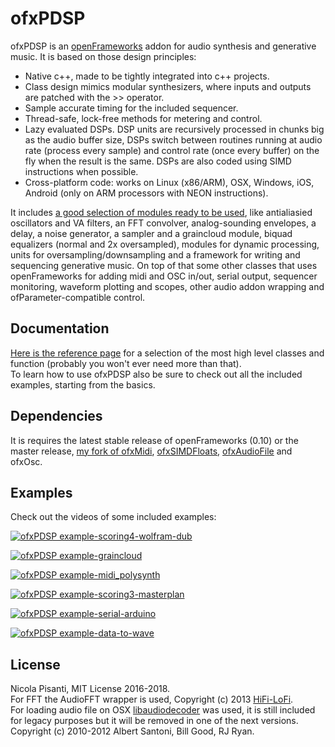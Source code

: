 ofxPDSP
==============
ofxPDSP is an [openFrameworks](https://openframeworks.cc/) addon for audio synthesis and generative music. It is based on those design principles:
- Native c++, made to be tightly integrated into c++ projects.
- Class design mimics modular synthesizers, where inputs and outputs are patched with the >> operator.
- Sample accurate timing for the included sequencer.
- Thread-safe, lock-free methods for metering and control.
- Lazy evaluated DSPs. DSP units are recursively processed in chunks big as the audio buffer size, DSPs switch between routines running at audio rate (process every sample) and control rate (once every buffer) on the fly when the result is the same. DSPs are also coded using SIMD instructions when possible.
- Cross-platform code: works on Linux (x86/ARM), OSX, Windows, iOS, Android (only on ARM processors with NEON instructions).

It includes [a good selection of modules ready to be used](http://npisanti.com/ofxPDSP/md__modules.html), like antialiasied oscillators and VA filters, an FFT convolver, analog-sounding envelopes, a delay, a noise generator, a sampler and a graincloud module, biquad equalizers (normal and 2x oversampled), modules for dynamic processing, units for oversampling/downsampling and a framework for writing and sequencing generative music.
On top of that some other classes that uses openFrameworks for adding midi and OSC in/out, serial output, sequencer monitoring, waveform plotting and scopes, other audio addon wrapping and ofParameter-compatible control.


Documentation
------------
[Here is the reference page](http://npisanti.com/ofxPDSP/md__modules.html) for a selection of the most high level classes and function (probably you won't ever need more than that).   
To learn how to use ofxPDSP also be sure to check out all the included examples, starting from the basics.   

Dependencies
------------
It is requires the latest stable release of openFrameworks (0.10) or the master release, [my fork of ofxMidi](https://github.com/npisanti/ofxMidi), [ofxSIMDFloats](https://github.com/npisanti/ofxSIMDFloats), [ofxAudioFile](https://github.com/npisanti/ofxAudioFile) and ofxOsc.

Examples
------------    
Check out the videos of some included examples:    
    
[![ofxPDSP example-scoring4-wolfram-dub](http://img.youtube.com/vi/0-NXEFEFiE4/0.jpg)](https://www.youtube.com/watch?v=0-NXEFEFiE4 "ofxPDSP example-scoring4-wolfram-dub")

[![ofxPDSP example-graincloud](http://img.youtube.com/vi/t04So5y3hrI/0.jpg)](https://www.youtube.com/watch?v=t04So5y3hrI "ofxPDSP example-graincloud")

[![ofxPDSP example-midi_polysynth](http://img.youtube.com/vi/LvABH2Sdsqw/0.jpg)](https://www.youtube.com/watch?v=LvABH2Sdsqw "ofxPDSP example-midi_polysynth")

[![ofxPDSP example-scoring3-masterplan](http://img.youtube.com/vi/8Rf95kmRJ-g/0.jpg)](https://www.youtube.com/watch?v=8Rf95kmRJ-g "ofxPDSP example-scoring3-masterplan")

[![ofxPDSP example-serial-arduino](http://img.youtube.com/vi/MPi8LDFv7s8/0.jpg)](https://www.youtube.com/watch?v=MPi8LDFv7s8 "ofxPDSP example-serial-arduino")

[![ofxPDSP example-data-to-wave](http://img.youtube.com/vi/oMH_W4b1z5A/0.jpg)](https://www.youtube.com/watch?v=oMH_W4b1z5A "ofxPDSP example-data-to-wave")

License
------------ 
Nicola Pisanti, MIT License 2016-2018.   
For FFT the AudioFFT wrapper is used, Copyright (c) 2013 [HiFi-LoFi](https://github.com/HiFi-LoFi).  
For loading audio file on OSX [libaudiodecoder](https://github.com/asantoni/libaudiodecoder) was used, it is still included for legacy purposes but it will be removed in one of the next versions. Copyright (c) 2010-2012 Albert Santoni, Bill Good, RJ Ryan.
